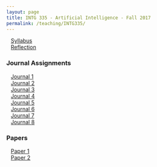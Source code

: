 ```yaml
---
layout: page
title: INTG 335 - Artificial Intelligence - Fall 2017
permalink: /teaching/INTG335/
---
```


&nbsp;&nbsp;&nbsp;[Syllabus](/teaching/INTG335/intg335-syllabus.pdf)  
&nbsp;&nbsp;&nbsp;[Reflection](/teaching/INTG335/intg335-reflection.pdf)  


### Journal Assignments  

&nbsp;&nbsp;&nbsp;[Journal 1](/teaching/INTG335/journals/intg335-journal1.pdf)  
&nbsp;&nbsp;&nbsp;[Journal 2](/teaching/INTG335/journals/intg335-journal2.pdf)  
&nbsp;&nbsp;&nbsp;[Journal 3](/teaching/INTG335/journals/intg335-journal3.pdf)  
&nbsp;&nbsp;&nbsp;[Journal 4](/teaching/INTG335/journals/intg335-journal4.pdf)  
&nbsp;&nbsp;&nbsp;[Journal 5](/teaching/INTG335/journals/intg335-journal5.pdf)  
&nbsp;&nbsp;&nbsp;[Journal 6](/teaching/INTG335/journals/intg335-journal6.pdf)  
&nbsp;&nbsp;&nbsp;[Journal 7](/teaching/INTG335/journals/intg335-journal7.pdf)  
&nbsp;&nbsp;&nbsp;[Journal 8](/teaching/INTG335/journals/intg335-journal8.pdf)  

### Papers  

&nbsp;&nbsp;&nbsp;[Paper 1](/teaching/INTG335/papers/intg335-paper1.pdf)  
&nbsp;&nbsp;&nbsp;[Paper 2](/teaching/INTG335/papers/intg335-paper2.pdf)  
